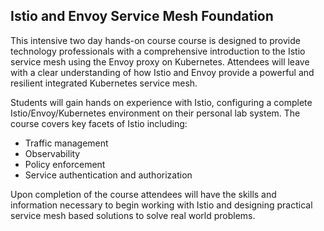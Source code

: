 ## Istio and Envoy Service Mesh Foundation

This intensive two day hands-on course course is designed to provide technology professionals with a comprehensive introduction to the Istio service mesh using the Envoy proxy on Kubernetes. Attendees will leave with a clear understanding of how Istio and Envoy provide a powerful and resilient integrated Kubernetes service mesh. 

Students will gain hands on experience with Istio, configuring a complete Istio/Envoy/Kubernetes environment on their personal lab system. The course covers key facets of Istio including:

- Traffic management
- Observability
- Policy enforcement
- Service authentication and authorization

Upon completion of the course attendees will have the skills and information necessary to begin working with Istio and designing practical service mesh based solutions to solve real world problems.
